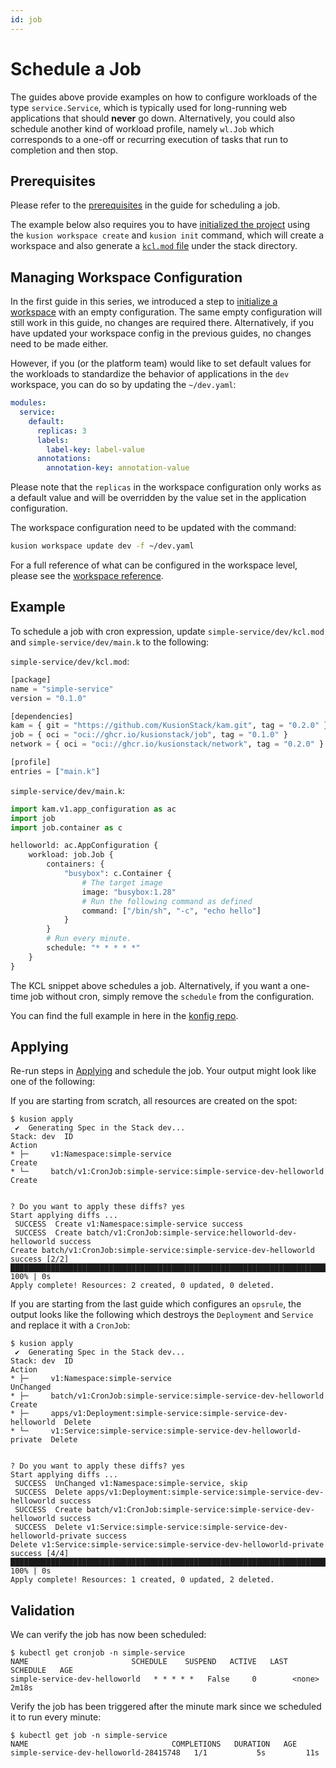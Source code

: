 ```yaml
---
id: job
---
```


# Schedule a Job

The guides above provide examples on how to configure workloads of the type `service.Service`, which is typically used for long-running web applications that should **never** go down. Alternatively, you could also schedule another kind of workload profile, namely `wl.Job` which corresponds to a one-off or recurring execution of tasks that run to completion and then stop.

## Prerequisites

Please refer to the [prerequisites](1-deploy-application#prerequisites) in the guide for scheduling a job.

The example below also requires you to have [initialized the project](1-deploy-application#initializing) using the `kusion workspace create` and `kusion init` command, which will create a workspace and also generate a [`kcl.mod` file](1-deploy-application#kclmod) under the stack directory.

## Managing Workspace Configuration

In the first guide in this series, we introduced a step to [initialize a workspace](1-deploy-application#initializing-workspace-configuration) with an empty configuration. The same empty configuration will still work in this guide, no changes are required there. Alternatively, if you have updated your workspace config in the previous guides, no changes need to be made either.

However, if you (or the platform team) would like to set default values for the workloads to standardize the behavior of applications in the `dev` workspace, you can do so by updating the `~/dev.yaml`:

```yaml
modules:
  service:
    default:
      replicas: 3
      labels:
        label-key: label-value
      annotations:
        annotation-key: annotation-value
```

Please note that the `replicas` in the workspace configuration only works as a default value and will be overridden by the value set in the application configuration.

The workspace configuration need to be updated with the command:

```bash
kusion workspace update dev -f ~/dev.yaml
```

For a full reference of what can be configured in the workspace level, please see the [workspace reference](../../../6-reference/2-modules/2-workspace-configs/workload/job).

## Example

To schedule a job with cron expression, update `simple-service/dev/kcl.mod` and `simple-service/dev/main.k` to the following:

`simple-service/dev/kcl.mod`: 
```py
[package]
name = "simple-service"
version = "0.1.0"

[dependencies]
kam = { git = "https://github.com/KusionStack/kam.git", tag = "0.2.0" }
job = { oci = "oci://ghcr.io/kusionstack/job", tag = "0.1.0" }
network = { oci = "oci://ghcr.io/kusionstack/network", tag = "0.2.0" }

[profile]
entries = ["main.k"]
```

`simple-service/dev/main.k`:
```py
import kam.v1.app_configuration as ac
import job
import job.container as c

helloworld: ac.AppConfiguration {
    workload: job.Job {
        containers: {
            "busybox": c.Container {
                # The target image
                image: "busybox:1.28"
                # Run the following command as defined
                command: ["/bin/sh", "-c", "echo hello"]
            }
        }
        # Run every minute.
        schedule: "* * * * *"
    }
}
```

The KCL snippet above schedules a job. Alternatively, if you want a one-time job without cron, simply remove the `schedule` from the configuration.

You can find the full example in here in the [konfig repo](https://github.com/KusionStack/konfig/tree/main/example/simple-job).

## Applying

Re-run steps in [Applying](1-deploy-application#applying) and schedule the job. Your output might look like one of the following:

If you are starting from scratch, all resources are created on the spot:

```
$ kusion apply
 ✔︎  Generating Spec in the Stack dev...                                                                                                                                                                                                     
Stack: dev  ID                                                    Action
* ├─     v1:Namespace:simple-service                               Create
* └─     batch/v1:CronJob:simple-service:simple-service-dev-helloworld  Create


? Do you want to apply these diffs? yes
Start applying diffs ...
 SUCCESS  Create v1:Namespace:simple-service success                                                                                                                                                                                              
 SUCCESS  Create batch/v1:CronJob:simple-service:helloworld-dev-helloworld success                                                                                                                                                                 
Create batch/v1:CronJob:simple-service:simple-service-dev-helloworld success [2/2] ██████████████████████████████████████████████████████████████████████████████████████████████████████████████████████████████████████████████████████████ 100% | 0s
Apply complete! Resources: 2 created, 0 updated, 0 deleted.
```

If you are starting from the last guide which configures an `opsrule`, the output looks like the following which destroys the `Deployment` and `Service` and replace it with a `CronJob`:

```
$ kusion apply
 ✔︎  Generating Spec in the Stack dev...                                                                                                                                                                                                     
Stack: dev  ID                                                               Action
* ├─     v1:Namespace:simple-service                                      UnChanged
* ├─     batch/v1:CronJob:simple-service:simple-service-dev-helloworld     Create
* ├─     apps/v1:Deployment:simple-service:simple-service-dev-helloworld  Delete
* └─     v1:Service:simple-service:simple-service-dev-helloworld-private  Delete


? Do you want to apply these diffs? yes
Start applying diffs ...
 SUCCESS  UnChanged v1:Namespace:simple-service, skip                                                                                                                                                                                         
 SUCCESS  Delete apps/v1:Deployment:simple-service:simple-service-dev-helloworld success                                                                                                                                                      
 SUCCESS  Create batch/v1:CronJob:simple-service:simple-service-dev-helloworld success                                                                                                                                                         
 SUCCESS  Delete v1:Service:simple-service:simple-service-dev-helloworld-private success                                                                                                                                                      
Delete v1:Service:simple-service:simple-service-dev-helloworld-private success [4/4] ███████████████████████████████████████████████████████████████████████████████████████████████████████████████████████████████████████████████ 100% | 0s
Apply complete! Resources: 1 created, 0 updated, 2 deleted.
```

## Validation

We can verify the job has now been scheduled:

```shell
$ kubectl get cronjob -n simple-service
NAME                       SCHEDULE    SUSPEND   ACTIVE   LAST SCHEDULE   AGE
simple-service-dev-helloworld   * * * * *   False     0        <none>          2m18s
```

Verify the job has been triggered after the minute mark since we scheduled it to run every minute:
```shell
$ kubectl get job -n simple-service
NAME                                COMPLETIONS   DURATION   AGE
simple-service-dev-helloworld-28415748   1/1           5s         11s
```
